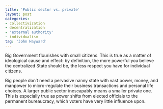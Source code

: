 ```yaml
---
title: 'Public sector vs. private'
layout: post
categories:
- collectivization
- decentralization
- 'external authority'
- individualism
tag: 'John Hayward'
---
```


Big Government flourishes with small citizens. This is true as a matter of ideological cause and effect: by definition, the more powerful you believe the centralized State should be, the less respect you have for individual citizens.  
   
Big people don’t need a pervasive nanny state with vast power, money, and manpower to micro-regulate their business transactions and personal life choices. A larger public sector inescapably means a smaller private one. This is especially true as power shifts from elected officials to the permanent bureaucracy, which voters have very little influence upon.